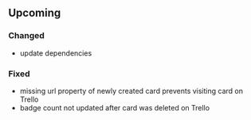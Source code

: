 ## Upcoming

### Changed
 - update dependencies
 
### Fixed 
 - missing url property of newly created card prevents visiting card on Trello
 - badge count not updated after card was deleted on Trello

